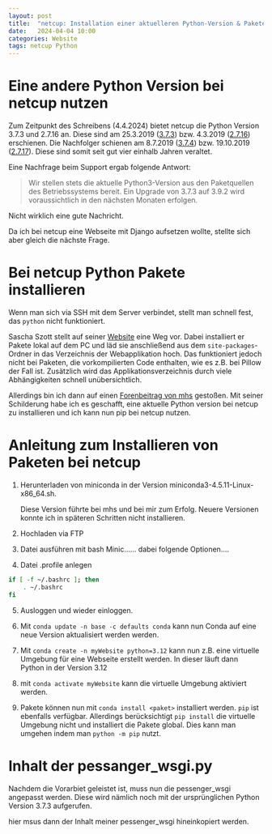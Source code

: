 ```yaml
---
layout: post
title:  "netcup: Installation einer aktuelleren Python-Version & Paketen"
date:   2024-04-04 10:00
categories: Website
tags: netcup Python
---
```


# Eine andere Python Version bei netcup nutzen

Zum Zeitpunkt des Schreibens (4.4.2024) bietet netcup die Python Version 3.7.3 und 2.7.16 an.
Diese sind am 25.3.2019 ([3.7.3](https://www.python.org/downloads/release/python-373/)) bzw. 4.3.2019 ([2.7.16](https://www.python.org/downloads/release/python-2716/)) erschienen.
Die Nachfolger schienen am 8.7.2019 ([3.7.4](https://www.python.org/downloads/release/python-374/)) bzw. 19.10.2019 ([2.7.17](https://www.python.org/downloads/release/python-2717/)).
Diese sind somit seit gut vier einhalb Jahren veraltet.

Eine Nachfrage beim Support ergab folgende Antwort:
>Wir stellen stets die aktuelle Python3-Version aus den Paketquellen des Betriebssystems bereit. Ein Upgrade von 3.7.3 auf 3.9.2 wird voraussichtlich in den nächsten Monaten erfolgen.

Nicht wirklich eine gute Nachricht.

Da ich bei netcup eine Webseite mit Django aufsetzen wollte, stellte sich aber gleich die nächste Frage.

# Bei netcup Python Pakete installieren

Wenn man sich via SSH mit dem Server verbindet, stellt man schnell fest, das `python` nicht funktioniert.

Sascha Szott stellt auf seiner [Website](https://saschaszott.github.io/2021/02/14/netcup-python-webhosting.html) eine Weg vor.
Dabei installiert er Pakete lokal auf dem PC und läd sie anschließend aus dem `site-packages`-Ordner in das Verzeichnis der Webapplikation hoch.
Das funktioniert jedoch nicht bei Paketen, die vorkompilierten Code enthalten, wie es z.B. bei Pillow der Fall ist.
Zusätzlich wird das Applikationsverzeichnis durch viele Abhängigkeiten schnell unübersichtlich.

Allerdings bin ich dann auf einen [Forenbeitrag von mhs](https://forum.netcup.de/netcup-anwendungen/wcp-webhosting-control-panel/p156843-wsgi-python-mit-phusion-passenger-auf-webhosting-8000/#post156843) gestoßen.
Mit seiner Schilderung habe ich es geschafft, eine aktuelle Python version bei netcup zu installieren und ich kann nun pip bei netcup nutzen.

#  Anleitung zum Installieren von Paketen bei netcup

1.  Herunterladen von miniconda in der Version miniconda3-4.5.11-Linux-x86_64.sh.

    Diese Version führte bei mhs und bei mir zum Erfolg.
    Neuere Versionen konnte ich in späteren Schritten nicht installieren.

2.  Hochladen via FTP

3.  Datei ausführen mit bash Minic...... dabei folgende Optionen....

4.  Datei .profile anlegen
```bash
if [ -f ~/.bashrc ]; then
    . ~/.bashrc
fi
```
5.  Ausloggen und wieder einloggen.

6.  Mit `conda update -n base -c defaults conda` kann nun Conda auf eine neue Version aktualisiert werden werden.

7.  Mit `conda create -n myWebsite python=3.12` kann nun z.B. eine virtuelle Umgebung für eine Webseite erstellt werden.
    In dieser läuft dann Python in der Version 3.12

8. mit `conda activate myWebsite` kann die virtuelle Umgebung aktiviert werden.

9. Pakete können nun mit `conda install <paket>` installiert werden.
    `pip` ist ebenfalls verfügbar.
    Allerdings berücksichtigt `pip install` die virtuelle Umgebung nicht und installiert die Pakete global.
    Dies kann man umgehen indem man `python -m pip` nutzt.

# Inhalt der pessanger_wsgi.py

Nachdem die Vorarbiet geleistet ist, muss nun die pessenger_wsgi angepasst werden.
Diese wird nämlich noch mit der ursprünglichen Python Version 3.7.3 aufgerufen.

hier msus dann der Inhalt meiner pessenger_wsgi hineinkopiert werden.




